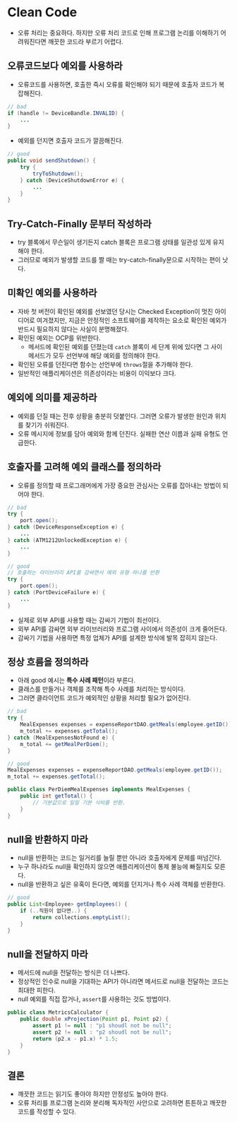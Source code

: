 # Clean Code

- 오류 처리는 중요하다. 하지만 오류 처리 코드로 인해 프로그램 논리를 이해하기 어려워진다면 깨끗한 코드라 부르기 어렵다.

## 오류코드보다 예외를 사용하라
- 오류코드를 사용하면, 호출한 즉시 오류를 확인해야 되기 때문에 호출자 코드가 복잡해진다.

```java
// bad
if (handle != DeviceBandle.INVALID) {
    ...
}
```

- 예외를 던지면 호출자 코드가 깔끔해진다.

```java
// good
public void sendShutdown() {
    try {
        tryToShutdown();
    } catch (DeviceShutdownError e) {
        ...
    }
}
```

## Try-Catch-Finally 문부터 작성하라
- try 블록에서 무슨일이 생기든지 catch 블록은 프로그램 상태를 일관성 있게 유지해야 한다.
- 그러므로 예외가 발생할 코드를 짤 때는 try-catch-finally문으로 시작하는 편이 낫다.

## 미확인 예외를 사용하라
- 자바 첫 버전이 확인된 예외를 선보였던 당시는 Checked Exception이 멋진 아이디어로 여겨졌지만, 지금은 안정적인 소프트웨어를 제작하는 요소로 확인된 예외가 반드시 필요하지 않다는 사실이 분명해졌다.
- 확인된 예외는 OCP를 위반한다.
    - 메서드에 확인된 예외를 던졌는데 `catch` 블록이 세 단계 위에 있다면 그 사이 메서드가 모두 선언부에 해당 예외를 정의해야 한다.
- 확인된 오류를 던진다면 함수는 선언부에 `throws`절을 추가해야 한다.
- 일반적인 애플리케이션은 의존성이라는 비용이 이익보다 크다.

## 예외에 의미를 제공하라
- 예외를 던질 때는 전후 상황을 충분히 덧붙인다. 그러면 오류가 발생한 원인과 위치를 찾기가 쉬워진다.
- 오류 메시지에 정보를 담아 예외와 함께 던진다. 실패한 연산 이름과 실패 유형도 언급한다.

## 호출자를 고려해 예외 클래스를 정의하라
- 오류를 정의할 때 프로그래머에게 가장 중요한 관심사는 오류를 잡아내는 방법이 되어야 한다.

```java
// bad
try {
    port.open();
} catch (DeviceResponseException e) {
    ...
} catch (ATM1212UnlockedException e) {
    ...
}

// good
// 호출하는 라이브러리 API를 감싸면서 예외 유형 하나를 반환
try {
    port.open();
} catch (PortDeviceFailure e) {
    ...
}
```

- 실제로 외부 API를 사용할 때는 감싸기 기법이 최선이다.
- 외부 API를 감싸면 외부 라이브러리와 프로그램 사이에서 의존성이 크게 줄어든다.
- 감싸기 기법을 사용하면 특정 업체가 API를 설계한 방식에 발목 잡히지 않는다.

## 정상 흐름을 정의하라
- 아래 good 예시는 **특수 사례 패턴**이라 부른다.
- 클래스를 만들거나 객체를 조작해 특수 사례를 처리하는 방식이다.
- 그러면 클라이언트 코드가 예외적인 상황을 처리할 필요가 없어진다.

```java
// bad
try {
    MealExpenses expenses = expenseReportDAO.getMeals(employee.getID());
    m_total += expenses.getTotal();
} catch (MealExpensesNotFound e) {
    m_total += getMealPerDiem();
}

// good
MealExpenses expenses = expenseReportDAO.getMeals(employee.getID());
m_total += expenses.getTotal();

public class PerDiemMealExpenses implements MealExpenses {
    public int getTotal() {
        // 기본값으로 일일 기본 식비를 반환.
    }
}
```

## null을 반환하지 마라
- null을 반환하는 코드는 일거리를 늘릴 뿐만 아니라 호출자에게 문제를 떠넘긴다.
- 누구 하나라도 null을 확인하지 않으면 애플리케이션이 통제 불능에 빠질지도 모른다.
- null을 반환하고 싶은 유혹이 든다면, 예외를 던지거나 특수 사례 객체를 반환한다.

```java
// good
public List<Employee> getEmployees() {
    if (..직원이 없다면..) {
        return collections.emptyList();
    }
}
```

## null을 전달하지 마라
- 메서드에 null을 전달하는 방식은 더 나쁘다.
- 정상적인 인수로 null을 기대하는 API가 아니라면 메서드로 null을 전달하는 코드는 최대한 피한다.
- null 예외를 직접 잡거나, `assert`를 사용하는 것도 방법이다.

```java
public class MetricsCalculator {
    public double xProjection(Point p1, Point p2) {
        assert p1 != null : "p1 shoudl not be null";
        assert p2 != null : "p2 shoudl not be null";
        return (p2.x - p1.x) * 1.5;
    }
}
```

## 결론
- 깨끗한 코드는 읽기도 좋아야 하지만 안정성도 높아야 한다.
- 오류 처리를 프로그램 논리와 분리해 독자적인 사안으로 고려하면 튼튼하고 깨끗한 코드를 작성할 수 있다.
